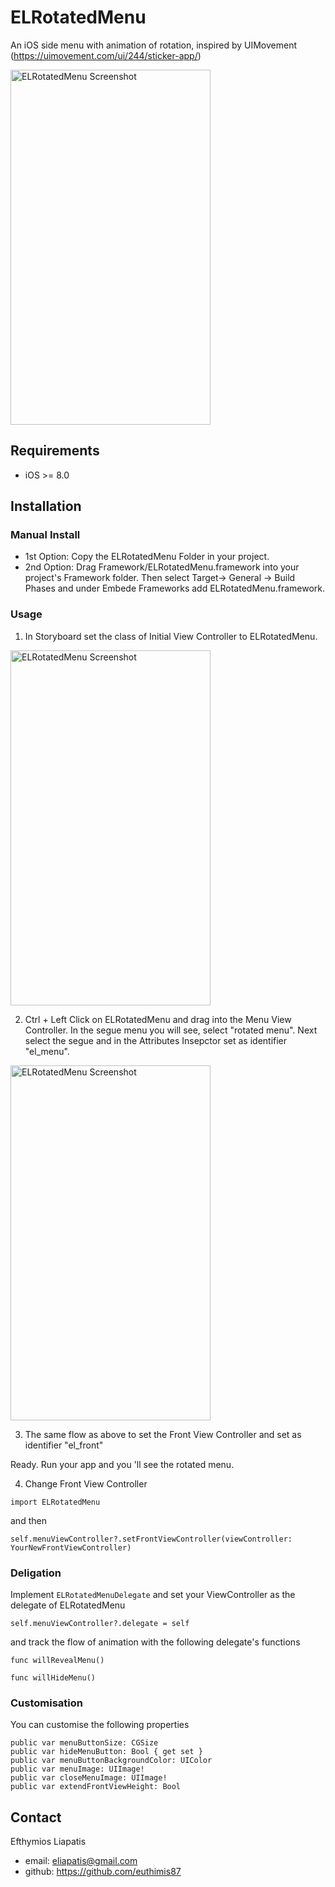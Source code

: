 # ELRotatedMenu

An iOS side menu with animation of rotation, inspired by UIMovement (https://uimovement.com/ui/244/sticker-app/) 

<img src="https://github.com/euthimis87/ELRotatedMenu/blob/master/SampleRotatedMenu.gif" alt="ELRotatedMenu Screenshot" width="320" height="568" />

## Requirements
* iOS >= 8.0

## Installation

### Manual Install

* 1st Option:
    Copy the ELRotatedMenu Folder in your project.
* 2nd Option:
    Drag Framework/ELRotatedMenu.framework into your project's Framework folder.
    Then select Target-> General -> Build Phases and under Embede Frameworks add ELRotatedMenu.framework.

### Usage

1. In Storyboard set the class of Initial View Controller to ELRotatedMenu.

<img src="https://github.com/euthimis87/ELRotatedMenu/blob/master/Screenshots/step1" alt="ELRotatedMenu Screenshot" width="320" height="568" />

2. Ctrl + Left Click on ELRotatedMenu and drag into the Menu View Controller. In the segue menu you will see, select "rotated menu". Next select the segue and in the Attributes Insepctor set as identifier "el_menu".

<img src="https://github.com/euthimis87/ELRotatedMenu/blob/master/Screenshots/step2" alt="ELRotatedMenu Screenshot" width="320" height="568" />

3. The same flow as above to set the Front View Controller and set as identifier "el_front"

Ready. Run your app and you 'll see the rotated menu. 

4. Change Front View Controller

``` import ELRotatedMenu ```

and then

``` self.menuViewController?.setFrontViewController(viewController: YourNewFrontViewController) ```

### Deligation

Implement `ELRotatedMenuDelegate` and set your ViewController as the delegate of ELRotatedMenu

``` self.menuViewController?.delegate = self ```

and track the flow of animation with the following delegate's functions

``` func willRevealMenu() ```

``` func willHideMenu() ```

### Customisation

You can customise the following properties

``` public var menuAngle: CGFloat
public var menuButtonSize: CGSize
public var hideMenuButton: Bool { get set }
public var menuButtonBackgroundColor: UIColor
public var menuImage: UIImage!
public var closeMenuImage: UIImage!
public var extendFrontViewHeight: Bool
```
## Contact

Efthymios Liapatis

- email: eliapatis@gmail.com
- github: https://github.com/euthimis87



